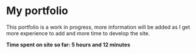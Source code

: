 # My portfolio
This portfolio is a work in progress, more information will be added as I get more experience to add and more time to develop the site.

**Time spent on site so far: 5 hours and 12 minutes**